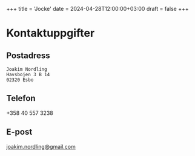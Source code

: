 +++
title = 'Jocke'
date = 2024-04-28T12:00:00+03:00
draft = false
+++

<!-- ## Framsidan

Jag söker ännu inspiration för innehåll för den här sidan.

Jag registrerade ursprungligen domainet redan 16.11.2007 och kom aldrig längre med
innehållet än att lägga in kontaktuppgifter. Nu (28.4.2024) har jag bytt till att
använda [Hugo](https://gohugo.io/) för att bygga sidan. Vi får se om det hjälper mig att
hitta motivation med innehållet. -->

# Kontaktuppgifter

## Postadress

```
Joakim Nordling
Havsbojen 3 B 14
02320 Esbo
```

## Telefon

+358 40 557 3238

## E-post

joakim.nordling@gmail.com
